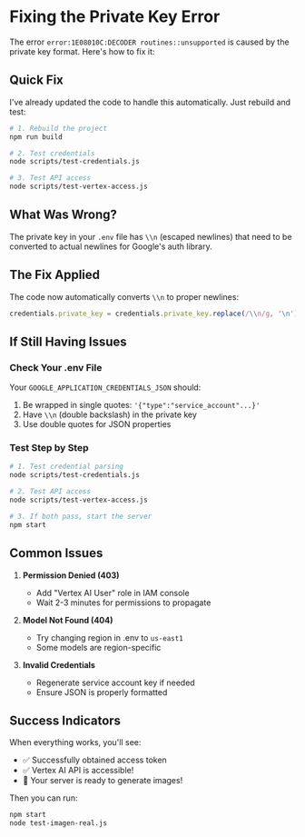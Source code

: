 # Fixing the Private Key Error

The error `error:1E08010C:DECODER routines::unsupported` is caused by the private key format. Here's how to fix it:

## Quick Fix

I've already updated the code to handle this automatically. Just rebuild and test:

```bash
# 1. Rebuild the project
npm run build

# 2. Test credentials
node scripts/test-credentials.js

# 3. Test API access
node scripts/test-vertex-access.js
```

## What Was Wrong?

The private key in your `.env` file has `\\n` (escaped newlines) that need to be converted to actual newlines for Google's auth library.

## The Fix Applied

The code now automatically converts `\\n` to proper newlines:
```javascript
credentials.private_key = credentials.private_key.replace(/\\n/g, '\n');
```

## If Still Having Issues

### Check Your .env File
Your `GOOGLE_APPLICATION_CREDENTIALS_JSON` should:
1. Be wrapped in single quotes: `'{"type":"service_account"...}'`
2. Have `\\n` (double backslash) in the private key
3. Use double quotes for JSON properties

### Test Step by Step
```bash
# 1. Test credential parsing
node scripts/test-credentials.js

# 2. Test API access
node scripts/test-vertex-access.js

# 3. If both pass, start the server
npm start
```

## Common Issues

1. **Permission Denied (403)**
   - Add "Vertex AI User" role in IAM console
   - Wait 2-3 minutes for permissions to propagate

2. **Model Not Found (404)**
   - Try changing region in .env to `us-east1`
   - Some models are region-specific

3. **Invalid Credentials**
   - Regenerate service account key if needed
   - Ensure JSON is properly formatted

## Success Indicators

When everything works, you'll see:
- ✅ Successfully obtained access token
- ✅ Vertex AI API is accessible!
- 🎉 Your server is ready to generate images!

Then you can run:
```bash
npm start
node test-imagen-real.js
```
